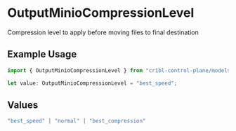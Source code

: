 # OutputMinioCompressionLevel

Compression level to apply before moving files to final destination

## Example Usage

```typescript
import { OutputMinioCompressionLevel } from "cribl-control-plane/models/operations";

let value: OutputMinioCompressionLevel = "best_speed";
```

## Values

```typescript
"best_speed" | "normal" | "best_compression"
```
